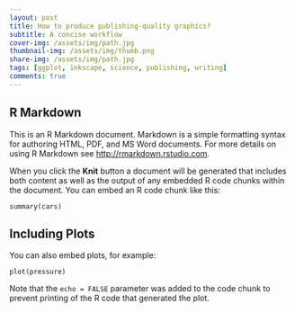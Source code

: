 ```yaml
---
layout: post
title: How to produce publishing-quality graphics?
subtitle: A concise workflow
cover-img: /assets/img/path.jpg
thumbnail-img: /assets/img/thumb.png
share-img: /assets/img/path.jpg
tags: [ggplot, inkscape, science, publishing, writing]
comments: true
---
```


## R Markdown

This is an R Markdown document. Markdown is a simple formatting syntax for authoring HTML, PDF, and MS Word documents. For more details on using R Markdown see <http://rmarkdown.rstudio.com>.

When you click the **Knit** button a document will be generated that includes both content as well as the output of any embedded R code chunks within the document. You can embed an R code chunk like this:

```{r cars}
summary(cars)
```

## Including Plots

You can also embed plots, for example:

```{r pressure, echo=FALSE}
plot(pressure)
```

Note that the `echo = FALSE` parameter was added to the code chunk to prevent printing of the R code that generated the plot.
